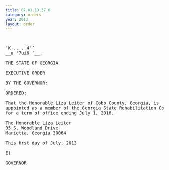 ```yaml
---
title: 07.01.13.37_0
category: orders
year: 2013
layout: order
---
```


<pre> 

‘K .. . 4"’
__u '7ui6 ‘__.

THE STATE OF GEORGIA

EXECUTIVE ORDER

BY THE GOVERNOR:

ORDERED:

That the Honorable Liza Leiter of Cobb County, Georgia, is
appointed as a member of the Georgia State Rehabilitation Council,
for a term of office ending July 1, 2016.

The Honorable Liza Leiter
95 S. Woodland Drive
Marietta, Georgia 30064

This ﬁrst day of July, 2013

E)

GOVERNOR

</pre>
